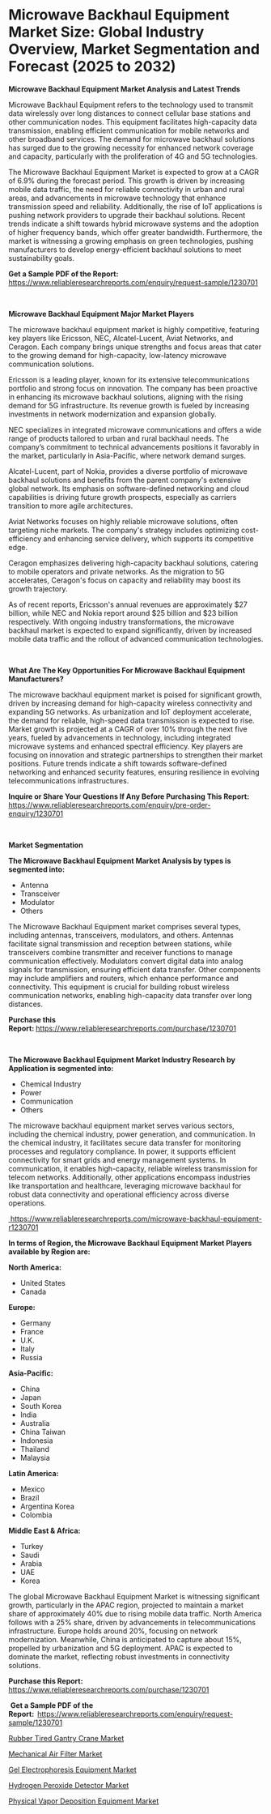 <p><h1>Microwave Backhaul Equipment Market Size: Global Industry Overview, Market Segmentation and Forecast (2025 to 2032)</h1></p><p><strong>Microwave Backhaul Equipment Market Analysis and Latest Trends</strong></p>
<p><p>Microwave Backhaul Equipment refers to the technology used to transmit data wirelessly over long distances to connect cellular base stations and other communication nodes. This equipment facilitates high-capacity data transmission, enabling efficient communication for mobile networks and other broadband services. The demand for microwave backhaul solutions has surged due to the growing necessity for enhanced network coverage and capacity, particularly with the proliferation of 4G and 5G technologies.</p><p>The Microwave Backhaul Equipment Market is expected to grow at a CAGR of 6.9% during the forecast period. This growth is driven by increasing mobile data traffic, the need for reliable connectivity in urban and rural areas, and advancements in microwave technology that enhance transmission speed and reliability. Additionally, the rise of IoT applications is pushing network providers to upgrade their backhaul solutions. Recent trends indicate a shift towards hybrid microwave systems and the adoption of higher frequency bands, which offer greater bandwidth. Furthermore, the market is witnessing a growing emphasis on green technologies, pushing manufacturers to develop energy-efficient backhaul solutions to meet sustainability goals.</p></p>
<p><strong>Get a Sample PDF of the Report:&nbsp;</strong> <a href="https://www.reliableresearchreports.com/enquiry/request-sample/1230701?utm_campaign=83&utm_medium=2&utm_source=Github&utm_content=ia&utm_term=18022025&utm_id=microwave-backhaul-equipment">https://www.reliableresearchreports.com/enquiry/request-sample/1230701</a></p>
<p>&nbsp;</p>
<p><strong>Microwave Backhaul Equipment Major Market Players</strong></p>
<p><p>The microwave backhaul equipment market is highly competitive, featuring key players like Ericsson, NEC, Alcatel-Lucent, Aviat Networks, and Ceragon. Each company brings unique strengths and focus areas that cater to the growing demand for high-capacity, low-latency microwave communication solutions.</p><p>Ericsson is a leading player, known for its extensive telecommunications portfolio and strong focus on innovation. The company has been proactive in enhancing its microwave backhaul solutions, aligning with the rising demand for 5G infrastructure. Its revenue growth is fueled by increasing investments in network modernization and expansion globally.</p><p>NEC specializes in integrated microwave communications and offers a wide range of products tailored to urban and rural backhaul needs. The company’s commitment to technical advancements positions it favorably in the market, particularly in Asia-Pacific, where network demand surges.</p><p>Alcatel-Lucent, part of Nokia, provides a diverse portfolio of microwave backhaul solutions and benefits from the parent company's extensive global network. Its emphasis on software-defined networking and cloud capabilities is driving future growth prospects, especially as carriers transition to more agile architectures. </p><p>Aviat Networks focuses on highly reliable microwave solutions, often targeting niche markets. The company's strategy includes optimizing cost-efficiency and enhancing service delivery, which supports its competitive edge. </p><p>Ceragon emphasizes delivering high-capacity backhaul solutions, catering to mobile operators and private networks. As the migration to 5G accelerates, Ceragon's focus on capacity and reliability may boost its growth trajectory.</p><p>As of recent reports, Ericsson's annual revenues are approximately $27 billion, while NEC and Nokia report around $25 billion and $23 billion respectively. With ongoing industry transformations, the microwave backhaul market is expected to expand significantly, driven by increased mobile data traffic and the rollout of advanced communication technologies.</p></p>
<p>&nbsp;</p>
<p><strong>What Are The Key Opportunities For Microwave Backhaul Equipment Manufacturers?</strong></p>
<p><p>The microwave backhaul equipment market is poised for significant growth, driven by increasing demand for high-capacity wireless connectivity and expanding 5G networks. As urbanization and IoT deployment accelerate, the demand for reliable, high-speed data transmission is expected to rise. Market growth is projected at a CAGR of over 10% through the next five years, fueled by advancements in technology, including integrated microwave systems and enhanced spectral efficiency. Key players are focusing on innovation and strategic partnerships to strengthen their market positions. Future trends indicate a shift towards software-defined networking and enhanced security features, ensuring resilience in evolving telecommunications infrastructures.</p></p>
<p><strong>Inquire or Share Your Questions If Any Before Purchasing This Report:</strong> <a href="https://www.reliableresearchreports.com/enquiry/pre-order-enquiry/1230701?utm_campaign=83&utm_medium=2&utm_source=Github&utm_content=ia&utm_term=18022025&utm_id=microwave-backhaul-equipment">https://www.reliableresearchreports.com/enquiry/pre-order-enquiry/1230701</a></p>
<p>&nbsp;</p>
<p><strong>Market Segmentation</strong></p>
<p><strong>The Microwave Backhaul Equipment Market Analysis by types is segmented into:</strong></p>
<p><ul><li>Antenna</li><li>Transceiver</li><li>Modulator</li><li>Others</li></ul></p>
<p><p>The Microwave Backhaul Equipment market comprises several types, including antennas, transceivers, modulators, and others. Antennas facilitate signal transmission and reception between stations, while transceivers combine transmitter and receiver functions to manage communication effectively. Modulators convert digital data into analog signals for transmission, ensuring efficient data transfer. Other components may include amplifiers and routers, which enhance performance and connectivity. This equipment is crucial for building robust wireless communication networks, enabling high-capacity data transfer over long distances.</p></p>
<p><strong>Purchase this Report:&nbsp;</strong><a href="https://www.reliableresearchreports.com/purchase/1230701?utm_campaign=83&utm_medium=2&utm_source=Github&utm_content=ia&utm_term=18022025&utm_id=microwave-backhaul-equipment">https://www.reliableresearchreports.com/purchase/1230701</a></p>
<p>&nbsp;</p>
<p><strong>The Microwave Backhaul Equipment Market Industry Research by Application is segmented into:</strong></p>
<p><ul><li>Chemical Industry</li><li>Power</li><li>Communication</li><li>Others</li></ul></p>
<p><p>The microwave backhaul equipment market serves various sectors, including the chemical industry, power generation, and communication. In the chemical industry, it facilitates secure data transfer for monitoring processes and regulatory compliance. In power, it supports efficient connectivity for smart grids and energy management systems. In communication, it enables high-capacity, reliable wireless transmission for telecom networks. Additionally, other applications encompass industries like transportation and healthcare, leveraging microwave backhaul for robust data connectivity and operational efficiency across diverse operations.</p></p>
<p><a href="https://www.reliableresearchreports.com/microwave-backhaul-equipment-r1230701?utm_campaign=83&utm_medium=2&utm_source=Github&utm_content=ia&utm_term=18022025&utm_id=microwave-backhaul-equipment">&nbsp;https://www.reliableresearchreports.com/microwave-backhaul-equipment-r1230701</a></p>
<p><strong>In terms of Region, the Microwave Backhaul Equipment Market Players available by Region are:</strong></p>
<p>
    <p> <strong> North America: </strong>
        <ul>
            <li>United States</li>
            <li>Canada</li>
        </ul>
        </p> 
    <p> <strong> Europe: </strong>
        <ul>
            <li>Germany</li>
            <li>France</li>
            <li>U.K.</li>
            <li>Italy</li>
            <li>Russia</li>
        </ul>
        </p> 
    <p> <strong> Asia-Pacific: </strong>
        <ul>
            <li>China</li>
            <li>Japan</li>
            <li>South Korea</li>
            <li>India</li>
            <li>Australia</li>
            <li>China Taiwan</li>
            <li>Indonesia</li>
            <li>Thailand</li>
            <li>Malaysia</li>
        </ul>
        </p> 
    <p> <strong> Latin America: </strong>
        <ul>
            <li>Mexico</li>
            <li>Brazil</li>
            <li>Argentina Korea</li>
            <li>Colombia</li>
        </ul>
        </p> 
    <p> <strong> Middle East & Africa: </strong>
        <ul>
            <li>Turkey</li>
            <li>Saudi</li>
            <li>Arabia</li>
            <li>UAE</li>
            <li>Korea</li>
        </ul>
    </p>
    </p>
<p><p>The global Microwave Backhaul Equipment Market is witnessing significant growth, particularly in the APAC region, projected to maintain a market share of approximately 40% due to rising mobile data traffic. North America follows with a 25% share, driven by advancements in telecommunications infrastructure. Europe holds around 20%, focusing on network modernization. Meanwhile, China is anticipated to capture about 15%, propelled by urbanization and 5G deployment. APAC is expected to dominate the market, reflecting robust investments in connectivity solutions.</p></p>
<p><strong>Purchase this Report: </strong><a href="https://www.reliableresearchreports.com/purchase/1230701?utm_campaign=83&utm_medium=2&utm_source=Github&utm_content=ia&utm_term=18022025&utm_id=microwave-backhaul-equipment">https://www.reliableresearchreports.com/purchase/1230701</a></p>
<p>&nbsp;<strong>Get a Sample PDF of the Report:&nbsp;&nbsp;</strong><a href="https://www.reliableresearchreports.com/enquiry/request-sample/1230701?utm_campaign=83&utm_medium=2&utm_source=Github&utm_content=ia&utm_term=18022025&utm_id=microwave-backhaul-equipment">https://www.reliableresearchreports.com/enquiry/request-sample/1230701</a></p>
<p><strong></strong></p>
<p><p><a href="https://github.com/moazugavate/Market-Research-Report-List-1/blob/main/rubber-tired-gantry-crane-market.md?utm_campaign=83&utm_medium=2&utm_source=Github&utm_content=ia&utm_term=18022025&utm_id=microwave-backhaul-equipment">Rubber Tired Gantry Crane Market</a></p><p><a href="https://github.com/gyenesephacy/Market-Research-Report-List-1/blob/main/mechanical-air-filter-market.md?utm_campaign=83&utm_medium=2&utm_source=Github&utm_content=ia&utm_term=18022025&utm_id=microwave-backhaul-equipment">Mechanical Air Filter Market</a></p><p><a href="https://github.com/pidlisseas/Market-Research-Report-List-1/blob/main/gel-electrophoresis-equipment-market.md?utm_campaign=83&utm_medium=2&utm_source=Github&utm_content=ia&utm_term=18022025&utm_id=microwave-backhaul-equipment">Gel Electrophoresis Equipment Market</a></p><p><a href="https://github.com/chkrselia/Market-Research-Report-List-1/blob/main/hydrogen-peroxide-detector-market.md?utm_campaign=83&utm_medium=2&utm_source=Github&utm_content=ia&utm_term=18022025&utm_id=microwave-backhaul-equipment">Hydrogen Peroxide Detector Market</a></p><p><a href="https://github.com/kaddahblejc/Market-Research-Report-List-1/blob/main/physical-vapor-deposition-equipment-market.md?utm_campaign=83&utm_medium=2&utm_source=Github&utm_content=ia&utm_term=18022025&utm_id=microwave-backhaul-equipment">Physical Vapor Deposition Equipment Market</a></p></p>